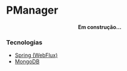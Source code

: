 # PManager

<h4 align="center"> 
	Em construção...
</h4>

### Tecnologias

- [Spring (WebFlux)](https://spring.io/)
- [MongoDB](https://www.mongodb.com/)
